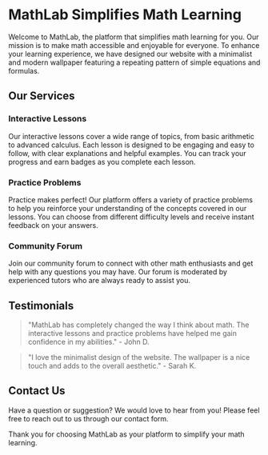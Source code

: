 <!--font:Roboto-->

# MathLab Simplifies Math Learning

Welcome to MathLab, the platform that simplifies math learning for you. Our mission is to make math accessible and enjoyable for everyone. To enhance your learning experience, we have designed our website with a minimalist and modern wallpaper featuring a repeating pattern of simple equations and formulas.

## Our Services

### Interactive Lessons
Our interactive lessons cover a wide range of topics, from basic arithmetic to advanced calculus. Each lesson is designed to be engaging and easy to follow, with clear explanations and helpful examples. You can track your progress and earn badges as you complete each lesson.

### Practice Problems
Practice makes perfect! Our platform offers a variety of practice problems to help you reinforce your understanding of the concepts covered in our lessons. You can choose from different difficulty levels and receive instant feedback on your answers.

### Community Forum
Join our community forum to connect with other math enthusiasts and get help with any questions you may have. Our forum is moderated by experienced tutors who are always ready to assist you.

## Testimonials
> "MathLab has completely changed the way I think about math. The interactive lessons and practice problems have helped me gain confidence in my abilities." - John D.

> "I love the minimalist design of the website. The wallpaper is a nice touch and adds to the overall aesthetic." - Sarah K.

## Contact Us
Have a question or suggestion? We would love to hear from you! Please feel free to reach out to us through our contact form.

Thank you for choosing MathLab as your platform to simplify your math learning.

<!--

Write me content for website with wallpaper which alt text is:

"A wallpaper featuring a repeating pattern of simple equations and formulas, arranged in a minimalist and modern design."

The name/title of the page should not be 1:1 copy of the alt text but rather a real content of the website which is using this wallpaper.

- Use markdown format 
- Start with heading
- Heading should be short and concise
- The content should look like a real website 
- The website should not be about the wallpaper, wallpaper is just a related background
- Heading should be contain work "wallpaper" or "background"
- Include real sections like references, contact, user stories, etc. use things relevant to the page purpose.
- Feel free to use structure like headings, bullets, numbering, blockquotes, paragraphs, horizontal lines, etc.
- You can use formatting like bold or _italic_
- You can include UTF-8 emojis
- Links should be only #hash anchors (and you can refer to the document itself)
- Do not include images


---


# MathLab - A Modern Way to Learn Mathematics

Welcome to MathLab, a platform that offers an innovative approach to learning mathematics. Our mission is to make math accessible and enjoyable for everyone. To enhance your learning experience, we have designed our website with a wallpaper featuring a repeating pattern of simple equations and formulas arranged in a minimalist and modern design.

## Our Services

### Interactive Lessons
Our interactive lessons cover a wide range of topics, from basic arithmetic to advanced calculus. Each lesson is designed to be engaging and easy to follow, with clear explanations and helpful examples. You can track your progress and earn badges as you complete each lesson.

### Practice Problems
Practice makes perfect! Our platform offers a variety of practice problems to help you reinforce your understanding of the concepts covered in our lessons. You can choose from different difficulty levels and receive instant feedback on your answers.

### Community Forum
Join our community forum to connect with other math enthusiasts and get help with any questions you may have. Our forum is moderated by experienced tutors who are always ready to assist you.

## Testimonials
> "MathLab has completely changed the way I think about math. The interactive lessons and practice problems have helped me gain confidence in my abilities." - John D.

> "I love the minimalist design of the website. The wallpaper is a nice touch and adds to the overall aesthetic." - Sarah K.

## Contact Us
Have a question or suggestion? We would love to hear from you! Please feel free to reach out to us through our contact form.

Thank you for choosing MathLab as your go-to platform for learning mathematics.


---


Heading is too long, rewrite whole content.


---


# MathLab - Learn Mathematics the Modern Way

Welcome to MathLab, your go-to platform for learning mathematics in a modern and engaging way. Our mission is to make math accessible and enjoyable for everyone. To enhance your learning experience, we have designed our website with a minimalist and modern wallpaper featuring a repeating pattern of simple equations and formulas.

## Our Services

### Interactive Lessons
Our interactive lessons cover a wide range of topics, from basic arithmetic to advanced calculus. Each lesson is designed to be engaging and easy to follow, with clear explanations and helpful examples. You can track your progress and earn badges as you complete each lesson.

### Practice Problems
Practice makes perfect! Our platform offers a variety of practice problems to help you reinforce your understanding of the concepts covered in our lessons. You can choose from different difficulty levels and receive instant feedback on your answers.

### Community Forum
Join our community forum to connect with other math enthusiasts and get help with any questions you may have. Our forum is moderated by experienced tutors who are always ready to assist you.

## Testimonials
> "MathLab has completely changed the way I think about math. The interactive lessons and practice problems have helped me gain confidence in my abilities." - John D.

> "I love the minimalist design of the website. The wallpaper is a nice touch and adds to the overall aesthetic." - Sarah K.

## Contact Us
Have a question or suggestion? We would love to hear from you! Please feel free to reach out to us through our contact form.

Thank you for choosing MathLab as your modern and engaging platform for learning mathematics.


---


Heading is too long, rewrite whole content.


---


# MathLab - Your Modern Math Learning Platform

Welcome to MathLab, the modern and engaging platform for learning mathematics. Our mission is to make math accessible and enjoyable for everyone. To enhance your learning experience, we have designed our website with a minimalist and modern wallpaper featuring a repeating pattern of simple equations and formulas.

## Our Services

### Interactive Lessons
Our interactive lessons cover a wide range of topics, from basic arithmetic to advanced calculus. Each lesson is designed to be engaging and easy to follow, with clear explanations and helpful examples. You can track your progress and earn badges as you complete each lesson.

### Practice Problems
Practice makes perfect! Our platform offers a variety of practice problems to help you reinforce your understanding of the concepts covered in our lessons. You can choose from different difficulty levels and receive instant feedback on your answers.

### Community Forum
Join our community forum to connect with other math enthusiasts and get help with any questions you may have. Our forum is moderated by experienced tutors who are always ready to assist you.

## Testimonials
> "MathLab has completely changed the way I think about math. The interactive lessons and practice problems have helped me gain confidence in my abilities." - John D.

> "I love the minimalist design of the website. The wallpaper is a nice touch and adds to the overall aesthetic." - Sarah K.

## Contact Us
Have a question or suggestion? We would love to hear from you! Please feel free to reach out to us through our contact form.

Thank you for choosing MathLab as your go-to platform for modern and engaging mathematics learning.


---


Heading is too long, rewrite whole content.


---


# MathLab - Simplify Your Math Learning

Welcome to MathLab, the platform that simplifies math learning for you. Our mission is to make math accessible and enjoyable for everyone. To enhance your learning experience, we have designed our website with a minimalist and modern wallpaper featuring a repeating pattern of simple equations and formulas.

## Our Services

### Interactive Lessons
Our interactive lessons cover a wide range of topics, from basic arithmetic to advanced calculus. Each lesson is designed to be engaging and easy to follow, with clear explanations and helpful examples. You can track your progress and earn badges as you complete each lesson.

### Practice Problems
Practice makes perfect! Our platform offers a variety of practice problems to help you reinforce your understanding of the concepts covered in our lessons. You can choose from different difficulty levels and receive instant feedback on your answers.

### Community Forum
Join our community forum to connect with other math enthusiasts and get help with any questions you may have. Our forum is moderated by experienced tutors who are always ready to assist you.

## Testimonials
> "MathLab has completely changed the way I think about math. The interactive lessons and practice problems have helped me gain confidence in my abilities." - John D.

> "I love the minimalist design of the website. The wallpaper is a nice touch and adds to the overall aesthetic." - Sarah K.

## Contact Us
Have a question or suggestion? We would love to hear from you! Please feel free to reach out to us through our contact form.

Thank you for choosing MathLab as your platform to simplify your math learning.


---


Write me a Google font which is best fitting for the website.

Pick from the list:
- Open Sans
- Roboto
- Barlow Condensed
- IBM Plex Sans
- Exo 2
- Inter
- Montserrat
- Futura
- Lato
- Alegreya
- Lobster
- Orbitron
- Poppins
- Raleway
- Great Vibes
- Playfair Display
- Dancing Script


Write just the font name nothing else.


---


Roboto

-->
